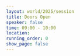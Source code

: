 ```yaml
---
layout: world/2025/session
title: Doors Open
speaker: false
time: 09:00 - 10:00
location:
running_order: 0
show_page: false
---
```

